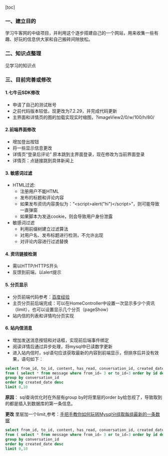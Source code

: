 [toc]

### 一、建立目的
学习牛客网的中级项目，并利用这个逐步搭建自己的一个网站，用来收集一些有趣、好玩的信息供大家和自己搬砖间隙放松。

### 二、知识点整理
见学习的知识点

### 三、目前完善或修改
#### 1.七牛云SDK修改
* 申请了自己的测试账号
* 之前代码版本较低，现更改为7.2.29，并完成代码更新
* 主界面和详情页的图的加载实现实时缩图，?imageView2/0/w/100/h/80/

#### 2.前端界面修改
* 增加登出按钮
* 将一些显示信息更改
* 详情页“登录后评论” 原本跳到主界面登录，现在修改为当前界面登录
* 详情页：点链接跳到具体新闻上

#### 3. 敏感词过滤
* HTML过滤:
    * 注册用户不能HTML
    * 发布的标题和评论内容
    * 如果发布资讯内容类似为：“\<script>alert("hi")\</script>”，则可能导致一直弹窗
    * 如果脚本为发送cookie，则会导致用户身份泄露
 * 敏感词过滤
    * 利用前缀树建立过滤算法
    * 对用户名、发布标题进行检测，不允许出现
    * 对评论内容进行过滤替换
    
#### 4. 资讯链接检测
* 需以HTTP/HTTPS开头
* 反馈到前端，以alert提示

#### 5. 分页显示
* 分页前端代码参考：[百度经验](https://jingyan.baidu.com/article/19192ad804c81fe53e57072e.html)
* 主页分页前后端完成：可以在HomeController中设置一次显示多少个资讯（limit），也可以设置显示几个分页（pageShow）
* 站内信的列表和详情均分页实现

#### 6. 站内信消息
* 增加发送消息按钮和对话框，实现前后端事件绑定
* 阅读详情后通过异步处理，将mysql中已读数字更新
* 进入站内信时，sql语句应该获取最新的内容到前端显示，但排序后并没有效果，语句如下：
```sql
select from_id, to_id, content, has_read, conversation_id, created_date, count(id) as id 
from ( select * from message where from_id= 3 or to_id=3 order by id desc) tt 
group by conversation_id  
order by created_date desc 
limit 0,10
```
**原因**： sql查询优化时在外层有group by时将里层的order by给忽视了，导致取到的都是插入到数据库的第一条信息。

**更改** 里层加一个limit,参考：[手把手教你如何玩转Mysql分组取每组最新的一条数据](https://blog.csdn.net/Cs_hnu_scw/article/details/105397337)
```sql
select from_id, to_id, content, has_read, conversation_id, created_date, count(id) as id 
from ( select * from message where from_id= 3 or to_id=3 order by id desc LIMIT 1000000) tt 
group by conversation_id  
order by created_date desc 
limit 0,10
```